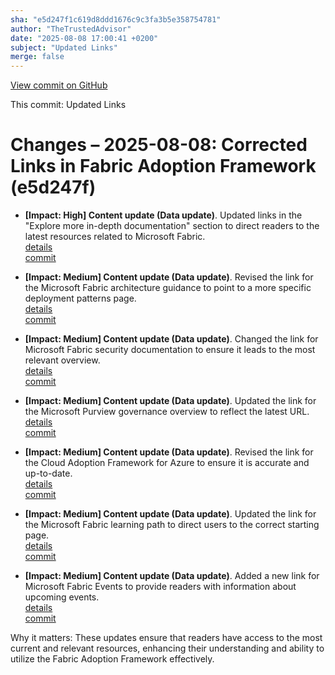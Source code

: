 ```yaml
---
sha: "e5d247f1c619d8ddd1676c9c3fa3b5e358754781"
author: "TheTrustedAdvisor"
date: "2025-08-08 17:00:41 +0200"
subject: "Updated Links"
merge: false
---
```


[View commit on GitHub](https://github.com/TheTrustedAdvisor/FabricAdoptionFramework/commit/e5d247f1c619d8ddd1676c9c3fa3b5e358754781)

This commit: Updated Links

# Changes – 2025-08-08: Corrected Links in Fabric Adoption Framework (e5d247f)

- **[Impact: High] Content update (Data update)**. Updated links in the "Explore more in-depth documentation" section to direct readers to the latest resources related to Microsoft Fabric.  
   [details](/docs/about/changes/2025-08-08-updated-links)  
   [commit](https://github.com/TheTrustedAdvisor/FabricAdoptionFramework/commit/e5d247f1c619d8ddd1676c9c3fa3b5e358754781)

- **[Impact: Medium] Content update (Data update)**. Revised the link for the Microsoft Fabric architecture guidance to point to a more specific deployment patterns page.  
   [details](/docs/about/changes/2025-08-08-updated-links)  
   [commit](https://github.com/TheTrustedAdvisor/FabricAdoptionFramework/commit/e5d247f1c619d8ddd1676c9c3fa3b5e358754781)

- **[Impact: Medium] Content update (Data update)**. Changed the link for Microsoft Fabric security documentation to ensure it leads to the most relevant overview.  
   [details](/docs/about/changes/2025-08-08-updated-links)  
   [commit](https://github.com/TheTrustedAdvisor/FabricAdoptionFramework/commit/e5d247f1c619d8ddd1676c9c3fa3b5e358754781)

- **[Impact: Medium] Content update (Data update)**. Updated the link for the Microsoft Purview governance overview to reflect the latest URL.  
   [details](/docs/about/changes/2025-08-08-updated-links)  
   [commit](https://github.com/TheTrustedAdvisor/FabricAdoptionFramework/commit/e5d247f1c619d8ddd1676c9c3fa3b5e358754781)

- **[Impact: Medium] Content update (Data update)**. Revised the link for the Cloud Adoption Framework for Azure to ensure it is accurate and up-to-date.  
   [details](/docs/about/changes/2025-08-08-updated-links)  
   [commit](https://github.com/TheTrustedAdvisor/FabricAdoptionFramework/commit/e5d247f1c619d8ddd1676c9c3fa3b5e358754781)

- **[Impact: Medium] Content update (Data update)**. Updated the link for the Microsoft Fabric learning path to direct users to the correct starting page.  
   [details](/docs/about/changes/2025-08-08-updated-links)  
   [commit](https://github.com/TheTrustedAdvisor/FabricAdoptionFramework/commit/e5d247f1c619d8ddd1676c9c3fa3b5e358754781)

- **[Impact: Medium] Content update (Data update)**. Added a new link for Microsoft Fabric Events to provide readers with information about upcoming events.  
   [details](/docs/about/changes/2025-08-08-updated-links)  
   [commit](https://github.com/TheTrustedAdvisor/FabricAdoptionFramework/commit/e5d247f1c619d8ddd1676c9c3fa3b5e358754781)

Why it matters: These updates ensure that readers have access to the most current and relevant resources, enhancing their understanding and ability to utilize the Fabric Adoption Framework effectively.

